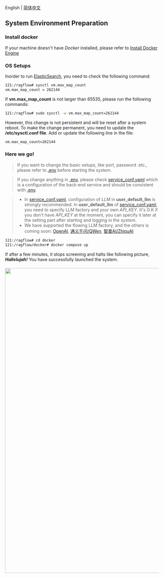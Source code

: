 English | [简体中文](./README_zh.md)


## System Environment Preparation

### Install docker

If your machine doesn't have *Docker* installed, please refer to [Install Docker Engine](https://docs.docker.com/engine/install/)

### OS Setups
Inorder to run [ElasticSearch](https://www.elastic.co/guide/en/elasticsearch/reference/current/install-elasticsearch.html), 
you need to check the following command:
```bash
121:/ragflow# sysctl vm.max_map_count
vm.max_map_count = 262144
```
If **vm.max_map_count** is not larger  than 65535, please run the following commands:
```bash
121:/ragflow# sudo sysctl -w vm.max_map_count=262144
```
However, this change is not persistent and will be reset after a system reboot. 
To make the change permanent, you need to update the **/etc/sysctl.conf file**.
Add or update the following line in the file:
```bash
vm.max_map_count=262144
```

### Here we go!
> If you want to change the basic setups, like port, password .etc., please refer to [.env](./docker/.env) before starting the system.

> If you change anything in [.env](./docker/.env), please check [service_conf.yaml](./conf/service_conf.yaml) which is a 
> configuration of the back-end service and should be consistent with [.env](./docker/.env).

> - In [service_conf.yaml](./conf/service_conf.yaml), configuration of *LLM* in **user_default_llm** is strongly recommended. 
> In **user_default_llm** of [service_conf.yaml](./conf/service_conf.yaml), you need to specify LLM factory and your own _API_KEY_.
> It's O.K if you don't have _API_KEY_ at the moment, you can specify it later at the setting part after starting and logging in the system.
> - We have supported the flowing LLM factory, and the others is coming soon: 
> [OpenAI](https://platform.openai.com/login?launch), [通义千问/QWen](https://dashscope.console.aliyun.com/model), 
> [智普AI/ZhipuAI](https://open.bigmodel.cn/)
```bash
121:/ragflow# cd docker
121:/ragflow/docker# docker compose up 
```
If after a few minutes, it stops screening and halts like following picture, _**Hallelujah!**_ You have successfully launched the system.
<div align="center" style="margin-top:20px;margin-bottom:20px;">
<img src="https://github.com/infiniflow/ragflow/assets/12318111/7dc8b73f-7890-41b4-aa09-97a417cfd20b" width="1000"/>
</div>